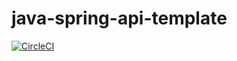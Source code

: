 # java-spring-api-template
[![CircleCI](https://circleci.com/gh/hc-sc/tdd-playwright-example/tree/circleCI.svg?style=svg&circle-token=<YOUR_STATUS_API_TOKEN>)](https://circleci.com/gh/hc-sc/tdd-playwright-example/tree/circleCI)